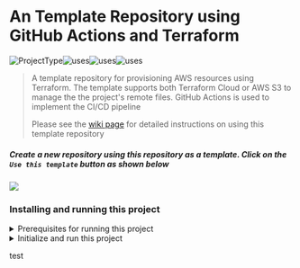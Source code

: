 # An Template Repository using GitHub Actions and Terraform

![ProjectType](https://img.shields.io/badge/project--type-terraform--template-success)![uses](https://img.shields.io/badge/uses-github--actions-success)![uses](https://img.shields.io/badge/uses-terraform-success)![uses](https://img.shields.io/badge/uses-aws--cli-success)

> A template repository for provisioning AWS resources using Terraform. The template supports both Terraform Cloud or AWS S3 to manage the the project's remote files. GitHub Actions is used to implement the CI/CD pipeline
>
> Please see the [wiki page](https://github.com/AWS-Terraform-Projects/terraform-template/wiki) for detailed instructions on using this template repository

##### Create a new repository using this repository as a template. Click on the `Use this template` button as shown below

<kbd><img src="./documentation/use-terraform-template.png" /></kbd>

### Installing and running this project

<details>
  <summary>Prerequisites for running this project</summary>

### The project has the following dependencies

- AWS CLI version 2. To install the AWS CLI, please see [Installing, updating, and uninstalling the AWS CLI version 2](https://docs.aws.amazon.com/cli/latest/userguide/install-cliv2.html)
- Terraform CLI 0.14.2 . To install Terraform CLI, please see [Install Terraform](https://learn.hashicorp.com/tutorials/terraform/install-cli?in=terraform/aws-get-started)
</details>

<details>
  <summary>Initialize and run this project</summary>
  <BR>

Please see the [wiki page](https://github.com/AWS-Terraform-Projects/terraform-template/wiki) for detailed instructions on using this template repository

</details>

test
